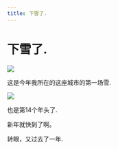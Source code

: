 ```yaml
---
title: 下雪了.
---
```




# 下雪了.
<!--more-->
![](/media/2022/12/17/01.jpg)

这是今年我所在的这座城市的第一场雪.

![](/media/2022/12/17/02.jpg)

也是第14个年头了.

新年就快到了啊。

转眼，又过去了一年.
